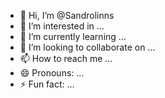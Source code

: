 
- 👋 Hi, I’m @Sandrolinns
- 👀 I’m interested in ...
- 🌱 I’m currently learning ...
- 💞️ I’m looking to collaborate on ...
- 📫 How to reach me ...
- 😄 Pronouns: ...
- ⚡ Fun fact: ...

<!---
Sandrolinns/Sandrolinns is a ✨ special ✨ repository because its `README.md` (this file) appears on your GitHub profile.
You can click the Preview link to take a look at your changes.
--->
